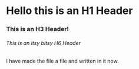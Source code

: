 # Hello this is an H1 Header
### This is an H3 Header!
###### This is an itsy bitsy H6 Header
I have made the file a file and written in it now.
